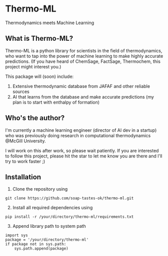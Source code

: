 # Thermo-ML
Thermodynamics meets Machine Learning

What is Thermo-ML?
---------------

Thermo-ML is a python library for scientists in the field of thermodynamics, who want to tap into the power of machine learning to make highly accurate predictions.
 (If you have heard of ChemSage, FactSage, Thermochem, this project might interest you.)

This package will (soon) include:
1. Extensive thermodynamic database from JAFAF and other reliable sources
2. AI that learns from the database and make accurate predictions (my plan is to start with enthalpy of formation)

Who's the author?
---------------
I'm currently a machine learning engineer (director of AI dev in a startup)
who was previously doing research in computational thermodynamics @McGill University.

I will work on this after work, so please wait patiently.
If you are interested to follow this project, 
please hit the star to let me know you are there
and I'll try to work faster ;)

Installation
------------

1. Clone the repository using

`git clone https://github.com/soap-tastes-ok/thermo-ml.git`

2. Install all required dependencies using

`pip install -r /your/directory/thermo-ml/requirements.txt`

3. Append library path to system path

```
import sys
package = '/your/directory/thermo-ml'
if package not in sys.path:
    sys.path.append(package)
```